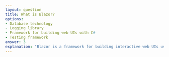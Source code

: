 ```yaml
---
layout: question
title: What is Blazor?
options:
- Database technology
- Logging library
- Framework for building web UIs with C#
- Testing framework
answer: 3
explanation: "Blazor is a framework for building interactive web UIs using C# instead of JavaScript, running on WebAssembly or server-side."
---
```


